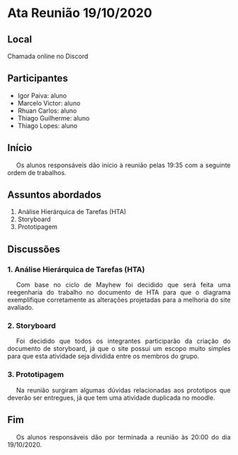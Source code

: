 # Ata Reunião 19/10/2020

## Local
Chamada online no Discord

## Participantes

- Igor Paiva: aluno
- Marcelo Victor: aluno
- Rhuan Carlos: aluno
- Thiago Guilherme: aluno
- Thiago Lopes: aluno

## Início

<p style="text-indent: 20px; text-align: justify">
Os alunos responsáveis dão início à reunião pelas 19:35 com a seguinte ordem de trabalhos.
</p>

## Assuntos abordados

1. Análise Hierárquica de Tarefas (HTA)
2. Storyboard
3. Prototipagem

## Discussões

### 1. Análise Hierárquica de Tarefas (HTA)

<p style="text-indent: 20px; text-align: justify">
Com base no ciclo de Mayhew foi decidido que será feita uma reegenharia do trabalho no documento de HTA para que o diagrama exemplifique corretamente as alterações projetadas para a melhoria do site avaliado.
</p>

### 2. Storyboard

<p style="text-indent: 20px; text-align: justify">
Foi decidido que todos os integrantes participarão da criação do documento de storyboard, já que o site possui um escopo muito simples para que esta atividade seja dividida entre os membros do grupo.
</p>

### 3. Prototipagem

<p style="text-indent: 20px; text-align: justify">
Na reunião surgiram algumas dúvidas relacionadas aos prototipos que deverão ser entregues, já que tem uma atividade duplicada no moodle.
</p>

## Fim

<p style="text-indent: 20px; text-align: justify">
Os alunos responsáveis dão por terminada a reunião às 20:00 do dia 19/10/2020.
</p>

